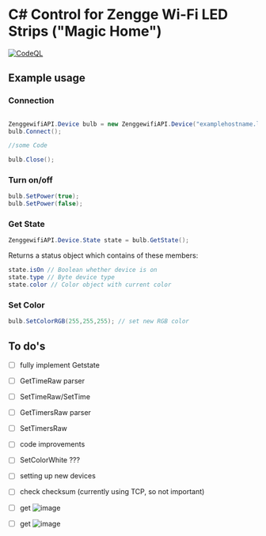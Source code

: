 # C# Control for Zengge Wi-Fi LED Strips ("Magic Home")
[![CodeQL](https://github.com/itmkehrer/ZenggewifiAPI/actions/workflows/codeql-analysis.yml/badge.svg?branch=master)](https://github.com/itmkehrer/ZenggewifiAPI/actions/workflows/codeql-analysis.yml)
## Example usage

### Connection

```C#

ZenggewifiAPI.Device bulb = new ZenggewifiAPI.Device("examplehostname.local");
bulb.Connect();

//some Code

bulb.Close();
```

### Turn on/off

```C#
bulb.SetPower(true);
bulb.SetPower(false);
```

### Get State

```C# Control for Zengge Wi-Fi LED bulbs
ZenggewifiAPI.Device.State state = bulb.GetState();
```
Returns a status object which contains of these members:

```C#
state.isOn // Boolean whether device is on
state.type // Byte device type
state.color // Color object with current color
```

### Set Color

```C#
bulb.SetColorRGB(255,255,255); // set new RGB color
```

## To do's
- [ ] fully implement Getstate
- [ ] GetTimeRaw parser
- [ ] SetTimeRaw/SetTime
- [ ] GetTimersRaw parser
- [ ] SetTimersRaw
- [ ] code improvements
- [ ] SetColorWhite ???
- [ ] setting up new devices
- [ ] check checksum (currently using TCP, so not important)
- [ ] get ![image](https://user-images.githubusercontent.com/10454554/114270759-6b93cc80-9a0e-11eb-8673-127f1a282c35.png)
- [ ] get ![image](https://user-images.githubusercontent.com/10454554/114270779-7cdcd900-9a0e-11eb-9dd1-98c81eafd321.png)

